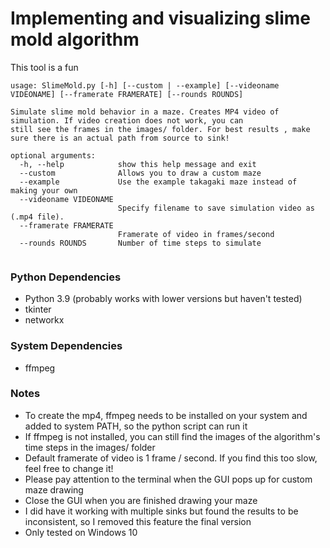 # Implementing and visualizing slime mold algorithm

This tool is a fun 

```
usage: SlimeMold.py [-h] [--custom | --example] [--videoname VIDEONAME] [--framerate FRAMERATE] [--rounds ROUNDS]

Simulate slime mold behavior in a maze. Creates MP4 video of simulation. If video creation does not work, you can
still see the frames in the images/ folder. For best results , make sure there is an actual path from source to sink!

optional arguments:
  -h, --help            show this help message and exit
  --custom              Allows you to draw a custom maze
  --example             Use the example takagaki maze instead of making your own
  --videoname VIDEONAME
                        Specify filename to save simulation video as (.mp4 file).
  --framerate FRAMERATE
                        Framerate of video in frames/second
  --rounds ROUNDS       Number of time steps to simulate
  
  ```

### Python Dependencies
* Python 3.9 (probably works with lower versions but haven't tested)
* tkinter
* networkx
### System Dependencies
* ffmpeg

### Notes
* To create the mp4, ffmpeg needs to be installed on your system and added to system PATH, so the python script can run it
* If ffmpeg is not installed, you can still find the images of the algorithm's time steps in the images/ folder
* Default framerate of video is 1 frame / second. If you find this too slow, feel free to change it!
* Please pay attention to the terminal when the GUI pops up for custom maze drawing
* Close the GUI when you are finished drawing your maze
* I did have it working with multiple sinks but found the results to be inconsistent, so I removed this feature the final version
* Only tested on Windows 10
